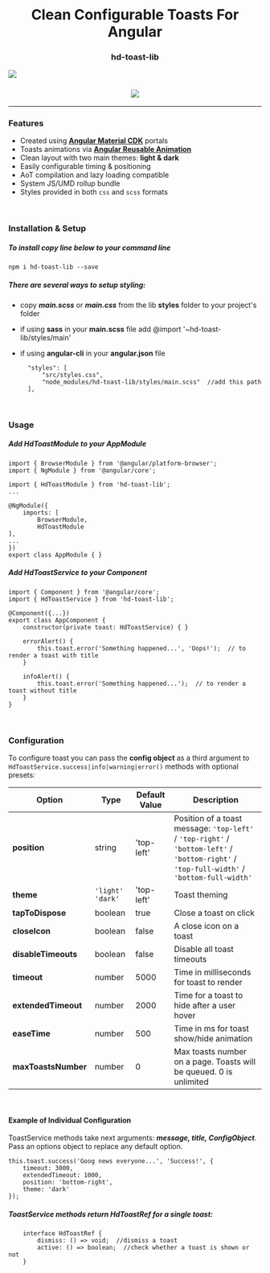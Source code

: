 # <center>Clean Configurable Toasts For Angular</center>
### <center>hd-toast-lib</center>

![](https://github.com/dashaHsh/hd-toast-lib/blob/master/projects/hd-toast-lib/src/lib/assets/resources/toasts-preview.png?raw=true)

### <center> <a href="https://github-3xd9n5.stackblitz.Io"><img src="https://dabuttonfactory.com/button.png?t=Live%20Demo&f=calibri-bold&ts=20&tc=fff&w=140&h=40&c=4&bgt=unicolored&bgc=327a13&shs=3&shc=274e13&sho=s"> </a> </center>

<hr>

### Features
- Created using <a href="https://material.angular.io/cdk/portal/overview">**Angular Material CDK**</a> portals
- Toasts animations via <a href="https://angular.io/guide/reusable-animations">**Angular Reusable Animation**</a>
- Clean layout with two main themes: **light & dark**
- Easily configurable timing & positioning
- AoT compilation and lazy loading compatible
- System JS/UMD rollup bundle
- Styles provided in both `css` and `scss` formats
<br>

### Installation & Setup

##### To **install** copy line below to your command line

    npm i hd-toast-lib --save

##### There are several ways to setup styling:

- copy ***main.scss*** or ***main.css*** from the lib **styles** folder to your project's folder
- if using **sass** in your **main.scss** file add
	@import '~hd-toast-lib/styles/main'

- if using **angular-cli** in your **angular.json** file

    	"styles": [
    		"src/styles.css",
    		"node_modules/hd-toast-lib/styles/main.scss"  //add this path
    	],

<br>

### Usage

##### Add HdToastModule to your AppModule

	import { BrowserModule } from '@angular/platform-browser';
	import { NgModule } from '@angular/core';

	import { HdToastModule } from 'hd-toast-lib';
	...

	@NgModule({
		imports: [
			BrowserModule,
			HdToastModule
	],
	...
	})
	export class AppModule { }

##### Add HdToastService to your Component

	import { Component } from '@angular/core';
	import { HdToastService } from 'hd-toast-lib';
	
	@Component({...})
	export class AppComponent {
		constructor(private toast: HdToastService) { }
		
		errorAlert() {
			this.toast.error('Something happened...', 'Oops!');  // to render a toast with title
		}
		
		infoAlert() {
			this.toast.error('Something happened...');  // to render a toast without title
		}
	}
<br>

### Configuration

To configure toast you can pass the **config object** as a third argument to `HdToastService.success|info|warning|error()` methods with optional presets:
                    
|  Option  |  Type  |  Default Value  |  Description  |
|  ---- | ------ | ------------- | -------------------------- |
|  **position**  |  string  |  'top-left'  |  Position of a toast message: `'top-left'` / `'top-right'` / `'bottom-left'` / `'bottom-right'` / `'top-full-width'` / `'bottom-full-width'`  |
|  **theme**  |  `'light'` `'dark'`  |  'top-left'  |  Toast theming  |
|  **tapToDispose**  |  boolean  |  true  |  Close a toast on click  |
|  **closeIcon**  |  boolean  |  false  |  A close icon on a toast  |
|  **disableTimeouts**  |  boolean  |  false  |  Disable all toast timeouts  |
|  **timeout**  |  number  |  5000  |  Time in milliseconds for toast to render  |
|  **extendedTimeout**  |  number  |  2000  |  Time for a toast to hide after a user hover  |
|  **easeTime**  |  number  |  500  |  Time in ms for toast show/hide animation  |
|  **maxToastsNumber**  |  number  |  0  |  Max toasts number on a page. Toasts will be queued. 0 is unlimited  |
<br>

#### Example of Individual Configuration

ToastService methods take next arguments: ***message, title, ConfigObject***. Pass an options object to replace any default option.

	this.toast.success('Goog news everyone...', 'Success!', {
		timeout: 3000,
		extendedTimeout: 1000,
		position: 'bottom-right',
		theme: 'dark'
	});

##### ToastService methods return HdToastRef for a single toast:

    	interface HdToastRef {
    		dismiss: () => void;  //dismiss a toast
    		active: () => boolean;  //check whether a toast is shown or not
    	}


